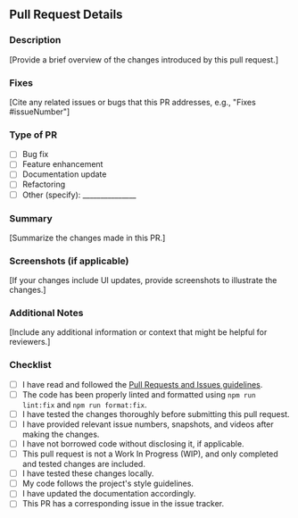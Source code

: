 ## Pull Request Details

### Description

[Provide a brief overview of the changes introduced by this pull request.]

### Fixes

[Cite any related issues or bugs that this PR addresses, e.g., "Fixes #issueNumber"]

### Type of PR

- [ ] Bug fix
- [ ] Feature enhancement
- [ ] Documentation update
- [ ] Refactoring
- [ ] Other (specify): _______________

### Summary

[Summarize the changes made in this PR.]


### Screenshots (if applicable)

[If your changes include UI updates, provide screenshots to illustrate the changes.]

### Additional Notes

[Include any additional information or context that might be helpful for reviewers.]

### Checklist

- [ ] I have read and followed the [Pull Requests and Issues guidelines](https://github.com/CodeVault/CodeVault/blob/main/PR_GUIDELINES.md#pull-requests-and-issues).
- [ ] The code has been properly linted and formatted using `npm run lint:fix` and `npm run format:fix`.
- [ ] I have tested the changes thoroughly before submitting this pull request.
- [ ] I have provided relevant issue numbers, snapshots, and videos after making the changes.
- [ ] I have not borrowed code without disclosing it, if applicable.
- [ ] This pull request is not a Work In Progress (WIP), and only completed and tested changes are included.
- [ ] I have tested these changes locally.
- [ ] My code follows the project's style guidelines.
- [ ] I have updated the documentation accordingly.
- [ ] This PR has a corresponding issue in the issue tracker.
